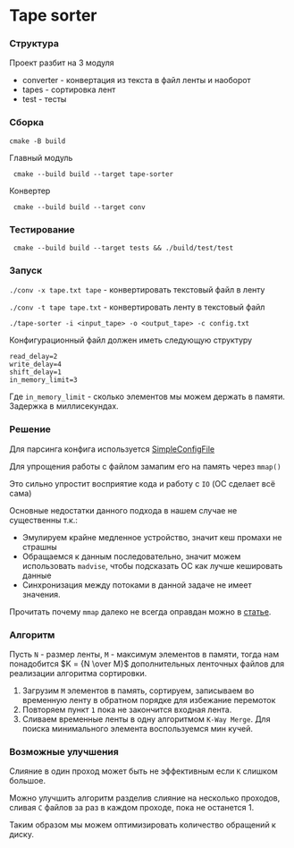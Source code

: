 # Tape sorter

### Структура

Проект разбит на 3 модуля
- converter - конвертация из текста в файл ленты и наоборот
- tapes - сортировка лент
- test - тесты 

### Сборка
``cmake -B build``

Главный модуль

``` cmake --build build --target tape-sorter```

Конвертер

``` cmake --build build --target conv```

### Тестирование
``` cmake --build build --target tests && ./build/test/test```

### Запуск 
```./conv -x tape.txt tape``` - конвертировать текстовый файл в ленту

```./conv -t tape tape.txt``` - конвертировать ленту в текстовый файл

```./tape-sorter -i <input_tape> -o <output_tape> -c config.txt```

Конфигурационный файл должен иметь следующую структуру
```
read_delay=2
write_delay=4
shift_delay=1
in_memory_limit=3
```

Где `in_memory_limit` - сколько элементов мы можем держать в памяти. Задержка в миллисекундах.

### Решение
Для парсинга конфига используется [SimpleConfigFile](https://github.com/fbarberm/SimpleConfigFile)

Для упрощения работы с файлом замапим его на память через ``mmap()``

Это сильно упростит восприятие кода и работу с `IO` (ОС сделает всё сама)

Основные недостатки данного подхода в нашем случае не существенны т.к.:

- Эмулируем крайне медленное устройство, значит кеш промахи не страшны
- Обращаемся к данным последовательно, значит можем использовать ``madvise``, чтобы подсказать ОС как лучше кешировать данные 
- Синхронизация между потоками в данной задаче не имеет значения.

Прочитать почему ``mmap`` далеко не всегда оправдан можно в [статье](https://habr.com/ru/articles/820591/).

### Алгоритм
Пусть `N` - размер ленты, `M` - максимум элементов в памяти, 
тогда нам понадобится $K = {N \over M}$ дополнительных ленточных файлов для реализации алгоритма сортировки.

1.  Загрузим `M` элементов в память, сортируем, записываем во временную ленту в обратном порядке для избежание перемоток
2.  Повторяем пункт ``1`` пока не закончится входная лента.
3.  Сливаем временные ленты в одну алгоритмом ``K-Way Merge``. Для поиска минимального элемента воспользуемся мин кучей.

### Возможные улучшения

Слияние в один проход может быть не эффективным если ``K`` слишком большое.

Можно улучшить алгоритм разделив слияние на несколько проходов, сливая `C` файлов за раз в каждом проходе, пока не останется 1.

Таким образом мы можем оптимизировать количество обращений к диску.